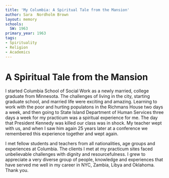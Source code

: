 ```yaml
---
title: 'My Columbia: A Spiritual Tale from the Mansion'
author: Sara  Nordholm Brown
layout: memory
schools:
  SW: 1963
primary_year: 1963
tags:
- Spirituality
- Religion
- Academics
---
```

# A Spiritual Tale from the Mansion

I started Columbia School of Social Work as a newly married, college graduate from Minnesota.  The challenges of living in the city, starting graduate school, and married life were exciting and amazing.  Learning to work with the poor and hurting populatons in the Richmans House two days a week, and then going to State Island Department of Human Services three days a week for my practicum  was a spiritual experience for me.  The day that President Kennedy was killed our class was in shock.  My teacher wept with us, and when I saw him again 25 years later at a conference we remembered this experience together and wept again.

I met fellow students and teachers from all nationalities, age groups and experiences at Columbia. The clients I met at my practicum sites faced unbelievable challenges with dignity and resourcefulness. I grew to appreciate a very diverse group of people, knowledge and experiences that have served me well in my career in NYC, Zambia, Libya and Oklahoma.  Thank you.
